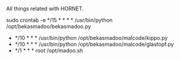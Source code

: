 All things related with HORNET.

sudo crontab -e
*/15 * * * * /usr/bin/python /opt/bekasmadoo/bekasmadoo.py
* */10 * * * /usr/bin/python /opt/bekasmadoo/malcode/kippo.py
* */10 * * * /usr/bin/python /opt/bekasmadoo/malcode/glastopf.py
* */1 * * * root /opt/madoo.sh
